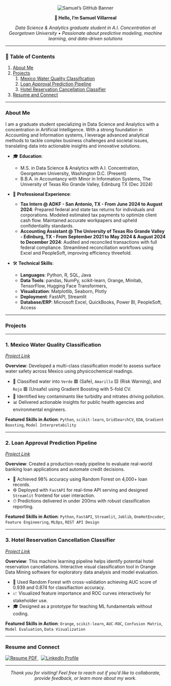 <p align="center">
  <img src="https://img.shields.io/badge/Samuel%20Villarreal-Data%20Science-blue?style=flat-square&logo=github" alt="Samuel’s GitHub Banner" />
</p>

<p align="center">
  <strong>👋 Hello, I’m Samuel Villarreal</strong>
</p>
<p align="center">
  <em>Data Science & Analytics graduate student in A.I. Concentration at Georgetown University • Passionate about predictive modeling, machine learning, and data-driven solutions</em>
</p>

---

### 📖 Table of Contents
1. [About Me](#about-me)  
2. [Projects](#projects)  
   1. [Mexico Water Quality Classification](#1-mexico-water-quality-classification)  
   2. [Loan Approval Prediction Pipeline](#2-loan-approval-prediction-pipeline)  
   3. [Hotel Reservation Cancellation Classifier](#3-hotel-reservation-cancellation-classifier)
3. [Resume and Connect](#resume-and-connect)

---

### About Me

I am a graduate student specializing in Data Science and Analytics with a concentration in Artificial Intelligence. With a strong foundation in Accounting and Information systems, I leverage advanced analytical methods to tackle complex business challenges and societal issues, translating data into actionable insights and innovative solutions.

- 🎓 **Education**:  
  - M.S. in Data Science & Analytics with A.I. Concentration, Georgetown University, Washington D.C. (Present) 
  - B.B.A. in Accountancy with Minor in Information Systems, The University of Texas Rio Grande Valley, Edinburg TX (Dec 2024)  
    
- 💼 **Professional Experience**:  
  - **Tax Intern @ ADKF - San Antonio, TX - From June 2024 to August 2024**: Prepared federal and state tax returns for individuals and corporations. Modeled estimated tax payments to optimize client cash flow. Maintained accurate workpapers and upheld confidentiality standards.
  - **Accounting Assistant @ The University of Texas Rio Grande Valley - Edinburg, TX - From September 2021 to May 2024 & August 2024 to December 2024**: Audited and reconciled transactions with full federal compliance. Streamlined reconciliation workflows using Excel and PeopleSoft, improving efficiency threefold.

- 🛠 **Technical Skills**:  
  - **Languages**: Python, R, SQL, Java  
  - **Data Tools**: pandas, NumPy, scikit-learn, Orange, Minitab, TensorFlow, Hugging Face Transformers,  
  - **Visualization**: Matplotlib, Seaborn, Plotly  
  - **Deployment**: FastAPI, Streamlit  
  - **Database/ERP**: Microsoft Excel, QuickBooks, Power BI, PeopleSoft, Access 

---

### Projects

---

### 1. Mexico Water Quality Classification  
<span style="color: #9e9e9e;">*[Project Link](https://github.com/samuelvy1100/Mexico-Water-Quality-Classification)*</span>

**Overview**:
Developed a multi-class classification model to assess surface water safety across Mexico using physicochemical readings.

- 🚰 Classified water into `Verde` 🟩 (Safe), `Amarillo` 🟨 (Risk Warning), and `Rojo` 🟥 (Unsafe) using Gradient Boosting with 5-fold CV.
- 🔬 Identified key contaminants like turbidity and nitrates driving pollution.
- 📊 Delivered actionable insights for public health agencies and environmental engineers.

**Featured Skills in Action**:
`Python`, `scikit-learn`, `GridSearchCV`, `EDA`, `Gradient Boosting`, `Model Interpretability`

---

### 2. Loan Approval Prediction Pipeline
<span style="color: #9e9e9e;">*[Project Link](https://github.com/samuelvy1100/Loan-Approval-Prediction-Pipeline)*</span>

**Overview**:
Created a production-ready pipeline to evaluate real-world banking loan applications and automate credit decisions.

- 🏦 Achieved 98% accuracy using Random Forest on 4,000+ loan records.
- ⚙️ Deployed with `FastAPI` for real-time API serving and designed `Streamlit` frontend for user interaction.
- ⏱ Predictions delivered in under 200ms with robust classification reporting.

**Featured Skills in Action**:
`Python`, `FastAPI`, `Streamlit`, `Joblib`, `OneHotEncoder`, `Feature Engineering`, `MLOps`, `REST API Design`

---

### 3. Hotel Reservation Cancellation Classifier
<span style="color: #9e9e9e;">*[Project Link](https://github.com/samuelvy1100/Hotel-Reservation-Cancellation-Classifier)*</span>

**Overview**:
This machine learning pipeline helps identify potential hotel reservation cancellations. Interactive visual classification tool in Orange Data Mining software for exploratory data analysis and model evaluation. 

- 🧱 Used Random Forest with cross-validation achieving AUC score of 0.939 and 0.874 for classifiaction accuracy.
- 📈 Visualized feature importance and ROC curves interactively for stakeholder use.
- 🎓 Designed as a prototype for teaching ML fundamentals without coding.

**Featured Skills in Action**:
`Orange`, `scikit-learn`, `AUC-ROC`, `Confusion Matrix`, `Model Evaluation`, `Data Visualization`

---

### Resume and Connect

<a href="https://drive.google.com/file/d/1uY2lu54RWpAQDZKaejRRfdEa_EzcjfU3/view?usp=drivesdk" target="_blank"> <img src="https://img.shields.io/badge/Resume-PDF-informational?style=flat-square&logo=adobeacrobatreader&logoColor=white&color=2f80ed" alt="Resume PDF" /> </a> &nbsp; <a href="https://www.linkedin.com/in/samuel-villarreal-b8482a237/" target="_blank"> <img src="https://img.shields.io/badge/LinkedIn-Profile-blue?style=flat-square&logo=linkedin&logoColor=white" alt="LinkedIn Profile" /> </a> </p>

---

<p align="center">
  <em>Thank you for visiting! Feel free to reach out if you’d like to collaborate, provide feedback, or learn more about my work.</em>
</p>
